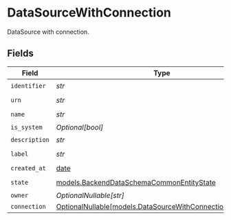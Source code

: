 # DataSourceWithConnection

DataSource with connection.


## Fields

| Field                                                                                                          | Type                                                                                                           | Required                                                                                                       | Description                                                                                                    |
| -------------------------------------------------------------------------------------------------------------- | -------------------------------------------------------------------------------------------------------------- | -------------------------------------------------------------------------------------------------------------- | -------------------------------------------------------------------------------------------------------------- |
| `identifier`                                                                                                   | *str*                                                                                                          | :heavy_check_mark:                                                                                             | N/A                                                                                                            |
| `urn`                                                                                                          | *str*                                                                                                          | :heavy_check_mark:                                                                                             | N/A                                                                                                            |
| `name`                                                                                                         | *str*                                                                                                          | :heavy_check_mark:                                                                                             | N/A                                                                                                            |
| `is_system`                                                                                                    | *Optional[bool]*                                                                                               | :heavy_minus_sign:                                                                                             | N/A                                                                                                            |
| `description`                                                                                                  | *str*                                                                                                          | :heavy_check_mark:                                                                                             | N/A                                                                                                            |
| `label`                                                                                                        | *str*                                                                                                          | :heavy_check_mark:                                                                                             | N/A                                                                                                            |
| `created_at`                                                                                                   | [date](https://docs.python.org/3/library/datetime.html#date-objects)                                           | :heavy_check_mark:                                                                                             | N/A                                                                                                            |
| `state`                                                                                                        | [models.BackendDataSchemaCommonEntityState](../models/backenddataschemacommonentitystate.md)                   | :heavy_check_mark:                                                                                             | Entity state.                                                                                                  |
| `owner`                                                                                                        | *OptionalNullable[str]*                                                                                        | :heavy_minus_sign:                                                                                             | N/A                                                                                                            |
| `connection`                                                                                                   | [OptionalNullable[models.DataSourceWithConnectionConnection]](../models/datasourcewithconnectionconnection.md) | :heavy_minus_sign:                                                                                             | N/A                                                                                                            |